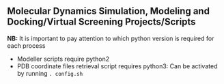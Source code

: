 Molecular Dynamics Simulation, Modeling and Docking/Virtual Screening Projects/Scripts
---
**NB:** It is important to pay attention to which python version is required for each process

- Modeller scripts require python2
- PDB coordinate files retrieval script requires python3: Can be activated by running `. config.sh`


